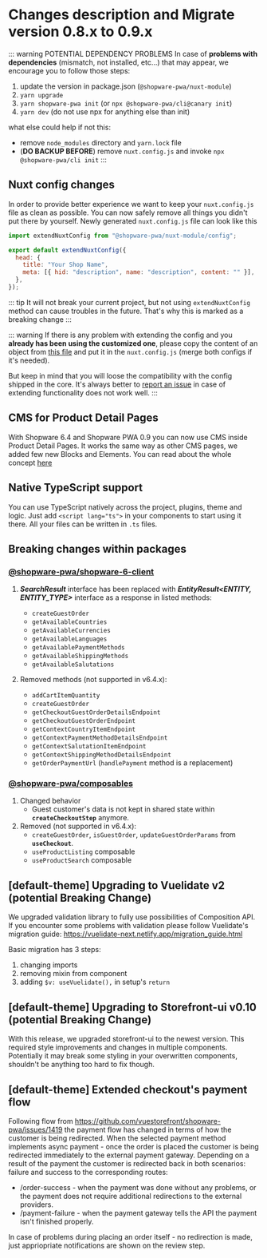 # Changes description and Migrate version 0.8.x to 0.9.x

::: warning POTENTIAL DEPENDENCY PROBLEMS
In case of **problems with dependencies** (mismatch, not installed, etc...) that may appear, we encourage you to follow those steps:

1. update the version in package.json (`@shopware-pwa/nuxt-module`)
2. `yarn upgrade`
3. `yarn shopware-pwa init` (or `npx @shopware-pwa/cli@canary init`)
4. `yarn dev` (do not use npx for anything else than init)

what else could help if not this:

- remove `node_modules` directory and `yarn.lock` file
- (**DO BACKUP BEFORE**) remove `nuxt.config.js` and invoke `npx @shopware-pwa/cli init`
  :::

## Nuxt config changes <Badge text="BREAKING CHANGE" type="error"/>

In order to provide better experience we want to keep your `nuxt.config.js` file as clean as possible.
You can now safely remove all things you didn't put there by yourself. Newly generated `nuxt.config.js` file can look like this

```js
import extendNuxtConfig from "@shopware-pwa/nuxt-module/config";

export default extendNuxtConfig({
  head: {
    title: "Your Shop Name",
    meta: [{ hid: "description", name: "description", content: "" }],
  },
});
```

::: tip
It will not break your current project, but not using `extendNuxtConfig` method can cause troubles in the future. That's why this is marked as a breaking change
:::

::: warning
If there is any problem with extending the config and you **already has been using the customized one**, please copy the content of an object from [this file](https://github.com/vuestorefront/shopware-pwa/blob/master/packages/nuxt-module/src/extendNuxtConfig.ts#L10) and put it in the `nuxt.config.js` (merge both configs if it's needed).

But keep in mind that you will loose the compatibility with the config shipped in the core.
It's always better to [report an issue](https://github.com/vuestorefront/shopware-pwa/issues/new/choose) in case of extending functionality does not work well.
:::

## CMS for Product Detail Pages

With Shopware 6.4 and Shopware PWA 0.9 you can now use CMS inside Product Detail Pages.
It works the same way as other CMS pages, we added few new Blocks and Elements. You can read about the whole concept [here](../../concepts/cms)

## Native TypeScript support

You can use TypeScript natively across the project, plugins, theme and logic.
Just add `<script lang="ts">` in your components to start using it there. All your files can be written in `.ts` files.

## Breaking changes within packages <Badge text="BREAKING CHANGE" type="error"/>

### [@shopware-pwa/shopware-6-client](../../resources/api/shopware-6-client)

1. **_SearchResult_** interface has been replaced with **_EntityResult<ENTITY, ENTITY_TYPE>_** interface as a response in listed methods:

   - `createGuestOrder`
   - `getAvailableCountries`
   - `getAvailableCurrencies`
   - `getAvailableLanguages`
   - `getAvailablePaymentMethods`
   - `getAvailableShippingMethods`
   - `getAvailableSalutations`

2. Removed methods (not supported in v6.4.x):
   - `addCartItemQuantity`
   - `createGuestOrder`
   - `getCheckoutGuestOrderDetailsEndpoint`
   - `getCheckoutGuestOrderEndpoint`
   - `getContextCountryItemEndpoint`
   - `getContextPaymentMethodDetailsEndpoint`
   - `getContextSalutationItemEndpoint`
   - `getContextShippingMethodDetailsEndpoint`
   - `getOrderPaymentUrl` (`handlePayment` method is a replacement)

### [@shopware-pwa/composables](../../resources/api/composables)

1. Changed behavior
   - Guest customer's data is not kept in shared state within **`createCheckoutStep`** anymore.
2. Removed (not supported in v6.4.x):
   - `createGuestOrder`, `isGuestOrder`, `updateGuestOrderParams` from **`useCheckout`**.
   - `useProductListing` composable
   - `useProductSearch` composable

## [default-theme] Upgrading to Vuelidate v2 (potential Breaking Change)

We upgraded validation library to fully use possibilities of Composition API.
If you encounter some problems with validation please follow Vuelidate's migration guide: https://vuelidate-next.netlify.app/migration_guide.html

Basic migration has 3 steps:

1. changing imports
2. removing mixin from component
3. adding `$v: useVuelidate(),` in setup's `return`

## [default-theme] Upgrading to Storefront-ui v0.10 (potential Breaking Change)

With this release, we upgraded storefront-ui to the newest version. This required style improvements and changes in multiple components. Potentially it may break some styling in your overwritten components, shouldn't be anything too hard to fix though.

## [default-theme] Extended checkout's payment flow

Following flow from https://github.com/vuestorefront/shopware-pwa/issues/1419 the payment flow has changed in terms of how the customer is being redirected. When the selected payment method implements async payment - once the order is placed the customer is being redirected immediately to the external payment gateway. Depending on a result of the payment the customer is redirected back in both scenarios: failure and success to the corresponding routes:

- /order-success - when the payment was done without any problems, or the payment does not require additional redirections to the external providers.
- /payment-failure - when the payment gateway tells the API the payment isn't finished properly.

In case of problems during placing an order itself - no redirection is made, just appriopriate notifications are shown on the review step.
